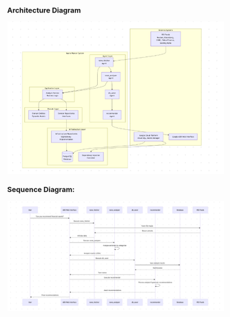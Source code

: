 ### Architecture Diagram

![arch.png](arch.png)



### Sequence Diagram: 
![seq_diagram.png](seq_diagram.png)
